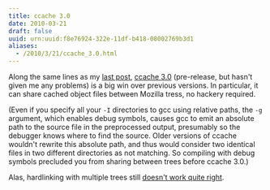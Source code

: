 ```yaml
---
title: ccache 3.0
date: 2010-03-21
draft: false
uuid: urn:uuid:f8e76924-322e-11df-b418-08002769b3d1
aliases:
  - /2010/3/21/ccache_3.0.html
---
```


Along the same lines as my [last post][], [ccache 3.0][ccache] (pre-release,
but hasn't given me any problems) is a big win over previous versions.  In
particular, it can share cached object files between Mozilla tress, no hackery
required.

(Even if you specify all your `-I` directories to gcc using relative paths, the
`-g` argument, which enables debug symbols, causes gcc to emit an absolute path
to the source file in the preprocessed output, presumably so the debugger knows
where to find the source.  Older versions of ccache wouldn't rewrite this
absolute path, and thus would consider two identical files in two different
directories as not matching. So compiling with debug symbols precluded you from
sharing between trees before ccache 3.0.)

Alas, hardlinking with multiple trees still [doesn't work quite right][roc blog].

[last post]: 2010/3/17/gold.html
[ccache]: http://ccache.samba.org/download.html
[roc blog]: http://weblogs.mozillazine.org/roc/archives/2005/01/sharing_binarie.html
